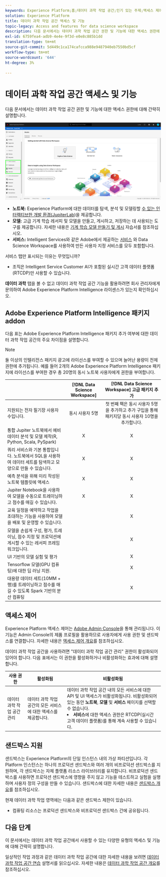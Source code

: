 ```yaml
---
keywords: Experience Platform;홈;데이터 과학 작업 공간;인기 있는 주제;액세스 제어;샌드박스;인텔리전스 팩;dsw 기능;dsw 액세스;Adobe Experience Platform Intelligence;intelligence;aep 인텔리전스 패키지
solution: Experience Platform
title: 데이터 과학 작업 공간 액세스 및 기능
topic-legacy: Access and features for data science workspace
description: 다음 문서에서는 데이터 과학 작업 공간 권한 및 기능에 대한 액세스 권한에 대해 간략히 설명합니다.
exl-id: 6759fea4-adb9-4e4e-9f3d-e0e8c885b1dd
translation-type: tm+mt
source-git-commit: 5d449c1ca174cafcca988e9487940eb7550bd5cf
workflow-type: tm+mt
source-wordcount: '644'
ht-degree: 3%

---
```


# 데이터 과학 작업 공간 액세스 및 기능

다음 문서에서는 데이터 과학 작업 공간 권한 및 기능에 대한 액세스 권한에 대해 간략히 설명합니다.

![DSW 탭](./images/access/platform-tabs.png)

- **노트북:** Experience Platform에 대한 데이터를 탐색, 분석 및 모델링할 [수 있는 인터랙티브한 개발 환경(JupiterLab](./jupyterlab/overview.md))을 제공합니다.
- **모델:** 고급 기계 학습 레서피 및 모델을 만들고, 게시하고, 저장하는 데 사용되는 도구를 제공합니다. 자세한 내용은 [기계 학습 모델 만들기 및 게시](./models-recipes/create-publish-model.md) 자습서를 참조하십시오.
- **서비스:** Intelligent Services와 같은 Adobe에서 제공하는  [서비스](../intelligent-services/home.md) 와 Data Science Workspace를 사용하여 만든 사용자 지정 서비스를 모두 포함합니다.

서비스 탭만 표시되는 이유는 무엇입니까?

- 조직은 Intelligent Service Customer AI가 포함된 실시간 고객 데이터 플랫폼(RTCDP)만 사용할 수 있습니다.

**데이터 과학** 탭을 볼 수 없고 데이터 과학 작업 공간 기능을 활용하려면 회사 관리자에게 문의하여 Adobe Experience Platform Intelligence 라이센스가 있는지 확인하십시오.

## Adobe Experience Platform Intelligence 패키지 addon

다음 표는 Adobe Experience Platform Intelligence 패키지 추가 여부에 대한 데이터 과학 작업 공간의 주요 차이점을 설명합니다.

>[!NOTE]
>
>둘 이상의 인텔리전스 패키지 광고에 라이선스를 부여할 수 있으며 늘어난 용량이 전체 권한에 추가됩니다. 예를 들어 2개의 Adobe Experience Platform Intelligence 패키지에 라이선스를 부여한 경우 총 20명의 동시 노트북 사용자에게 권한을 부여합니다.

|  | [!DNL Data Science Workspace] | [!DNL Data Science Workspace] 고급 패키지 추가 |
| --- | :---: | :---: |
| 지원되는 전자 필기장 사용자 수입니다. | 동시 사용자 5명 | 첫 번째 팩은 동시 사용자 5명을 추가하고 추가 구입을 통해 패키지당 동시 사용자 10명을 추가합니다. |
| 통합 Jupiter 노트북에서 예비 데이터 분석 및 모델 제작(R, Python, Scala, PySpark) | X | X |
| 쿼리 서비스와 기본 통합입니다. 노트북에서 SQL을 사용하여 데이터 세트를 탐색하고 모양으로 만들 수 있습니다. | X | X |
| 예측 분석을 위해 미리 작성된 노트북 템플릿에 액세스 | X | X |
| Jupiter Notebook을 사용하여 모델을 수동으로 트레이닝하고 점수를 매길 수 있습니다. | X | X |
| 교육 일정을 예약하고 작업을 초대하는 기능을 사용하여 모델을 배포 및 운영할 수 있습니다. |  | X |
| 모델을 손쉽게 구성, 평가, 트레이닝, 점수 지정 및 프로덕션에 게시할 수 있는 레서피 프레임워크입니다. |  | X |
| UI 기반의 모델 실험 및 평가 |  | X |
| Tensorflow 모델(GPU 컴퓨팅)에 대한 딥 러닝 지원. |  | X |
| 대용량 데이터 세트(10MM + 행)를 트레이닝하고 점수를 매길 수 있도록 Spark 기반의 분산 컴퓨팅 |  | X |

## 액세스 제어

Experience Platform 액세스 제어는 [Adobe Admin Console](https://adminconsole.adobe.com)을 통해 관리됩니다. 이 기능은 Admin Console의 제품 프로필을 활용하므로 사용자에게 사용 권한 및 샌드박스를 연결합니다. 자세한 내용은 [액세스 제어 개요](../access-control/home.md)를 참조하십시오.

데이터 과학 작업 공간을 사용하려면 &quot;데이터 과학 작업 공간 관리&quot; 권한이 활성화되어 있어야 합니다. 다음 표에서는 이 권한을 활성화하거나 비활성화하는 효과에 대해 설명합니다.

| 사용 권한 | 활성화됨 | 비활성화됨 |
|---|---|---|
| 데이터 과학 작업 공간 관리 | 데이터 과학 작업 공간의 모든 서비스에 대한 액세스를 제공합니다. | 데이터 과학 작업 공간 내의 모든 서비스에 대한 API 및 UI 액세스가 비활성화됩니다. 비활성화되어 있는 동안 **노트북**, **모델** 및 **서비스** 페이지를 선택할 수 없습니다. <li>**서비스**&#x200B;에 대한 액세스 권한은 RTCDP(실시간 고객 데이터 플랫폼)를 통해 계속 사용할 수 있습니다.</li> |

## 샌드박스 지원

샌드박스는 Experience Platform의 단일 인스턴스 내의 가상 파티션입니다. 각 Platform 인스턴스는 하나의 프로덕션 샌드박스와 여러 개의 비프로덕션 샌드박스를 지원하며, 각 샌드박스는 자체 플랫폼 리소스 라이브러리를 유지합니다. 비프로덕션 샌드박스를 사용하면 프로덕션 샌드박스에 영향을 주지 않고 기능을 테스트하고 실험을 실행하며 사용자 정의 구성을 만들 수 있습니다. 샌드박스에 대한 자세한 내용은 [샌드박스 개요](../sandboxes/home.md)를 참조하십시오.

현재 데이터 과학 작업 영역에는 다음과 같은 샌드박스 제한이 있습니다.

- 컴퓨팅 리소스는 프로덕션 샌드박스와 비프로덕션 샌드박스 간에 공유됩니다.

## 다음 단계

이 문서에서는 데이터 과학 작업 공간에서 사용할 수 있는 다양한 유형의 액세스 및 기능에 대해 간략히 설명합니다.

일상적인 작업 과정과 같은 데이터 과학 작업 공간에 대한 자세한 내용을 보려면 [데이터 과학 작업 공간 연습](./walkthrough.md) 설명서를 읽으십시오. 자세한 내용은 [데이터 과학 작업 공간 개요](./home.md)를 참조하십시오.
